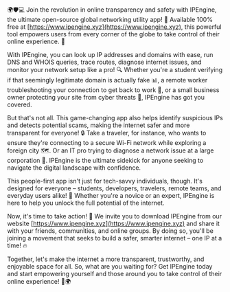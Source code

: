 🌍🛡️💻 Join the revolution in online transparency and safety with IPEngine, the ultimate open-source global networking utility app! 🚀 Available 100% free at [https://www.ipengine.xyz](https://www.ipengine.xyz), this powerful tool empowers users from every corner of the globe to take control of their online experience. 💪

With IPEngine, you can look up IP addresses and domains with ease, run DNS and WHOIS queries, trace routes, diagnose internet issues, and monitor your network setup like a pro! 🔍 Whether you're a student verifying if that seemingly legitimate domain is actually fake 📊, a remote worker troubleshooting your connection to get back to work 💼, or a small business owner protecting your site from cyber threats 🚫, IPEngine has got you covered.

But that's not all. This game-changing app also helps identify suspicious IPs and detects potential scams, making the internet safer and more transparent for everyone! 🔒 Take a traveler, for instance, who wants to ensure they're connecting to a secure Wi-Fi network while exploring a foreign city 🗺️. Or an IT pro trying to diagnose a network issue at a large corporation 🏢. IPEngine is the ultimate sidekick for anyone seeking to navigate the digital landscape with confidence.

This people-first app isn't just for tech-savvy individuals, though. It's designed for everyone – students, developers, travelers, remote teams, and everyday users alike! 🌈 Whether you're a novice or an expert, IPEngine is here to help you unlock the full potential of the internet.

Now, it's time to take action! 🚀 We invite you to download IPEngine from our website [https://www.ipengine.xyz](https://www.ipengine.xyz) and share it with your friends, communities, and online groups. By doing so, you'll be joining a movement that seeks to build a safer, smarter internet – one IP at a time! 🔥

Together, let's make the internet a more transparent, trustworthy, and enjoyable space for all. So, what are you waiting for? Get IPEngine today and start empowering yourself and those around you to take control of their online experience! 💪🌍